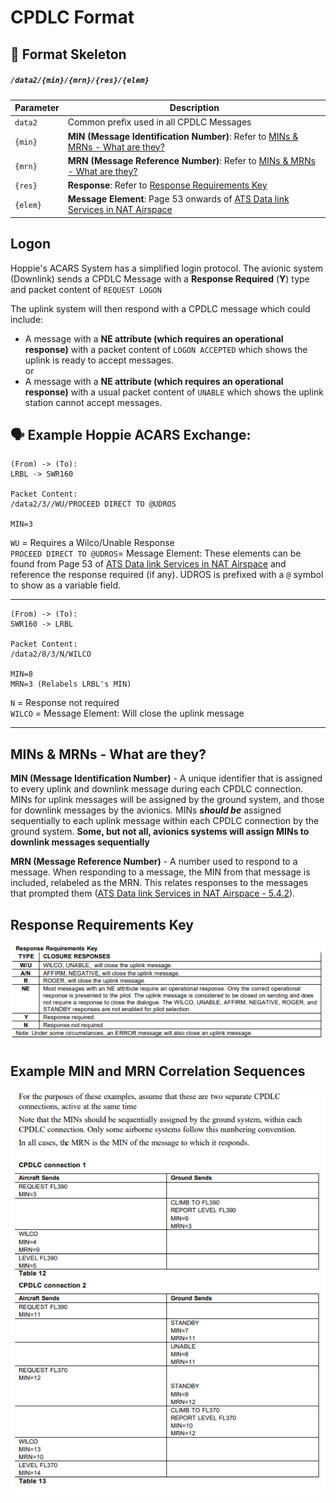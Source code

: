 # CPDLC Format

## 🩻 Format Skeleton

##### `/data2/{min}/{mrn}/{res}/{elem}`

| Parameter | Description |
| -- | -- |
| `data2` | Common prefix used in all CPDLC Messages |
| `{min}` | **MIN (Message Identification Number)**: Refer to [MINs & MRNs - What are they?](#MINs%20&%20MRNs%20-%20What%20are%20they?) |
| `{mrn}` | **MRN (Message Reference Number)**: Refer to [MINs & MRNs - What are they?](#MINs%20&%20MRNs%20-%20What%20are%20they?) |
| `{res}` | **Response**: Refer to [Response Requirements Key](#Response%20Requirements%20Key) |
| `{elem}` | **Message Element**: Page 53 onwards of [ATS Data link Services in NAT Airspace](https://www.notams.faa.gov/downloads/CPDLC_ver_10.pdf)

## Logon

Hoppie's ACARS System has a simplified login protocol. The avionic system (Downlink) sends a CPDLC Message with a **Response Required** (**Y**) type and packet content of `REQUEST LOGON`

The uplink system will then respond with a CPDLC message which could include:
 - A message with a **NE attribute (which requires an operational response)** with a packet content of `LOGON ACCEPTED` which shows the uplink is ready to accept messages.  
or
 - A message with a **NE attribute (which requires an operational response)** with a usual packet content of `UNABLE` which shows the uplink station cannot accept messages.  

## 🗣️ Example Hoppie ACARS Exchange:

```
(From) -> (To):
LRBL -> SWR160

Packet Content:
/data2/3//WU/PROCEED DIRECT TO @UDROS

MIN=3
```

`WU` = Requires a Wilco/Unable Response  
`PROCEED DIRECT TO @UDROS`= Message Element: These elements can be found from Page 53 of [ATS Data link Services in NAT Airspace](https://www.notams.faa.gov/downloads/CPDLC_ver_10.pdf) and reference the response required (if any). UDROS is prefixed with a `@` symbol to show as a variable field.

---
```
(From) -> (To):
SWR160 -> LRBL

Packet Content:
/data2/8/3/N/WILCO

MIN=8
MRN=3 (Relabels LRBL's MIN)
```

`N` = Response not required  
`WILCO` = Message Element: Will close the uplink message

---
## MINs & MRNs - What are they?

**MIN (Message Identification Number)** - A unique identifier that is assigned to every uplink and downlink message during each CPDLC connection. MINs for uplink messages will be assigned by the ground system, and those for downlink messages by the avionics. MINs ***should be*** assigned sequentially to each uplink message within each CPDLC connection by the ground system. **Some, but not all, avionics systems will assign MINs to downlink messages sequentially**

**MRN (Message Reference Number)** - A number used to respond to a message. When responding to a message, the MIN from that message is included, relabeled as the MRN. This relates responses to the messages that prompted them ([ATS Data link Services in NAT Airspace - 5.4.2](https://www.notams.faa.gov/downloads/CPDLC_ver_10.pdf)).


## Response Requirements Key

![chrome_lDhKX6XOlx](/img/chrome_lDhKX6XOlx.png)

## Example MIN and MRN Correlation Sequences

![chrome_SvfDA9SNAh](/img/chrome_SvfDA9SNAh.png)